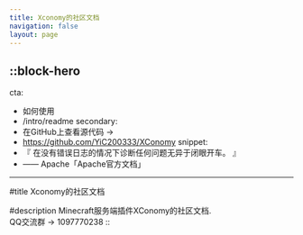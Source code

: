 ```yaml
---
title: Xconomy的社区文档
navigation: false
layout: page
---
```


::block-hero
---
cta:
  - 如何使用
  - /intro/readme
secondary:
  - 在GitHub上查看源代码 →
  - https://github.com/YiC200333/XConomy
snippet: 
  - 『 在没有错误日志的情况下诊断任何问题无异于闭眼开车。 』
  - —— Apache「Apache官方文档」
---

#title
Xconomy的社区文档

#description
Minecraft服务端插件XConomy的社区文档.  
QQ交流群 -> 1097770238
::

